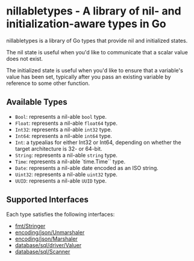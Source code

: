 # nillabletypes - A library of nil- and initialization-aware types in Go

nillabletypes is a library of Go types that provide nil and initialized states.

The nil state is useful when you'd like to communicate that a scalar value does
not exist.

The initialized state is useful when you'd like to ensure that a variable's
value has been set, typically after you pass an existing variable by reference
to some other function.

## Available Types

* `Bool`: represents a nil-able `bool` type.
* `Float`: represents a nil-able `float64` type.
* `Int32`: represents a nil-able `int32` type.
* `Int64`: represents a nil-able `int64` type.
* `Int`: a typealias for either Int32 or Int64, depending on whether the target
  architecture is 32- or 64-bit.
* `String`: represents a nil-able `string` type.
* `Time`: represents a nil-able `time.Time`` type.
* `Date`: represents a nil-able date encoded as an ISO string.
* `Uint32`: represents a nil-able `uint32` type.
* `UUID`: represents a nil-able `UUID` type.

## Supported Interfaces

Each type satisfies the following interfaces:

* [fmt/Stringer](https://golang.org/pkg/fmt/#Stringer)
* [encoding/json/Unmarshaler](https://golang.org/pkg/encoding/json/#Unmarshaler)
* [encoding/json/Marshaler](https://golang.org/pkg/encoding/json/#Marshaler)
* [database/sql/driver/Valuer](https://golang.org/pkg/database/sql/driver/#Valuer)
* [database/sql/Scanner](https://golang.org/pkg/database/sql/#Scanner)
